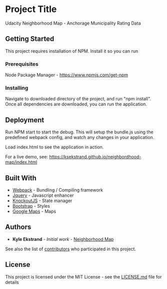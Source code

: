 # Project Title

Udacity Neighborhood Map - Anchorage Municipality Rating Data

## Getting Started

This project requires installation of NPM. Install it so you can run

### Prerequisites

Node Package Manager - https://www.npmjs.com/get-npm

### Installing

Navigate to downloaded directory of the project, and run "npm install". Once all dependencies are downloaded, you can run the application.

## Deployment

Run NPM start to start the debug. This will setup the bundle.js using the predefined webpack config, and watch any changes in your application.

Load index.html to see the application in action.

For a live demo, see: https://ksekstrand.github.io/neighbordhood-map/index.html

## Built With

* [Webpack](https://webpack.js.org/) - Bundling / Compiling framework
* [Jquery](https://api.jquery.com/) - Javascript enhancer
* [KnockoutJS](http://knockoutjs.com/) - State manager
* [Bootstrap](https://getbootstrap.com/docs/4.1/getting-started/introduction/) - Styles
* [Google Maps](https://developers.google.com/maps/documentation/javascript/tutorial) - Maps

## Authors

* **Kyle Ekstrand** - *Initial work* - [Neighborhood Map](https://github.com/KSEkstrand/neighbordhood-map)

See also the list of [contributors](https://github.com/your/project/contributors) who participated in this project.

## License

This project is licensed under the MIT License - see the [LICENSE.md](LICENSE.md) file for details
